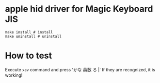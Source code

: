 # apple hid driver for Magic Keyboard JIS
```
make install # install
make uninstall # uninstall
```

# How to test
Execute `xev` command and press 'かな 英数 ろ |'
If they are recognized, it is working!
